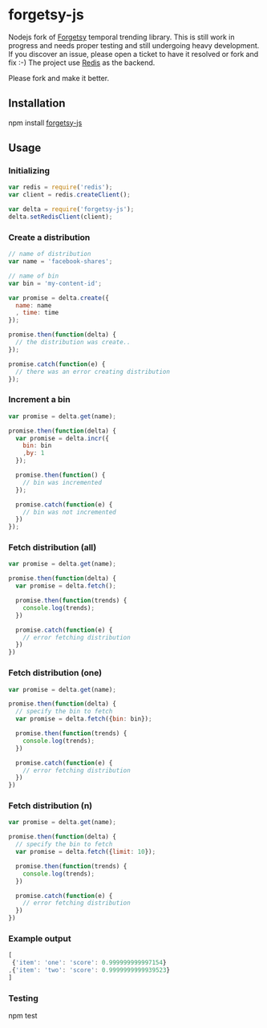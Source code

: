 forgetsy-js
===========

Nodejs fork of [Forgetsy](https://github.com/cavvia/forgetsy) temporal trending library. This is still work in progress and needs proper testing and still undergoing heavy development. If you discover an issue, please open a ticket to have it resolved or fork and fix :-) The project use [Redis](https://github.com/antirez/redis) as the backend. 

Please fork and make it better.

Installation
------------
npm install [forgetsy-js](https://www.npmjs.org/package/forgetsy-js)

## Usage

### Initializing
```javascript
var redis = require('redis');
var client = redis.createClient();

var delta = require('forgetsy-js');
delta.setRedisClient(client);
```

### Create a distribution
```javascript
// name of distribution
var name = 'facebook-shares';

// name of bin
var bin = 'my-content-id';

var promise = delta.create({
  name: name
  , time: time
});

promise.then(function(delta) {
  // the distribution was create..
});

promise.catch(function(e) {
  // there was an error creating distribution
});
```

### Increment a bin
```javascript
var promise = delta.get(name);

promise.then(function(delta) {
  var promise = delta.incr({
    bin: bin
    ,by: 1
  });

  promise.then(function() {
    // bin was incremented
  });

  promise.catch(function(e) {
    // bin was not incremented
  })
});
```

### Fetch distribution (all)
```javascript
var promise = delta.get(name);

promise.then(function(delta) {
  var promise = delta.fetch();

  promise.then(function(trends) {
    console.log(trends);
  })

  promise.catch(function(e) {
    // error fetching distribution
  })
})
```

### Fetch distribution (one)
```javascript
var promise = delta.get(name);

promise.then(function(delta) {
  // specify the bin to fetch
  var promise = delta.fetch({bin: bin});

  promise.then(function(trends) {
    console.log(trends);
  })

  promise.catch(function(e) {
    // error fetching distribution
  })
})
```

### Fetch distribution (n)
```javascript
var promise = delta.get(name);

promise.then(function(delta) {
  // specify the bin to fetch
  var promise = delta.fetch({limit: 10});

  promise.then(function(trends) {
    console.log(trends);
  })

  promise.catch(function(e) {
    // error fetching distribution
  })
})
```

### Example output
```javascript
[
 {'item': 'one': 'score': 0.999999999997154}
,{'item': 'two': 'score': 0.9999999999939523}
]
```

### Testing
npm test